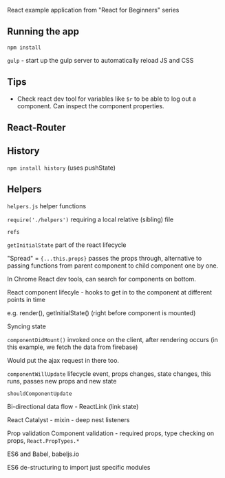 React example application from "React for Beginners" series

## Running the app

`npm install`

`gulp` - start up the gulp server to automatically reload JS and CSS

## Tips

 * Check react dev tool for variables like `$r` to be able to log out a component. Can inspect the component properties.


## React-Router

## History

`npm install history` (uses pushState)

## Helpers

`helpers.js` helper functions

`require('./helpers')` requiring a local relative (sibling) file

`refs`

`getInitialState` part of the react lifecycle

"Spread" = `{...this.props}` passes the props through, alternative to passing functions from parent component to child component one by one.

In Chrome React dev tools, can search for components on bottom.

React component lifecyle - hooks to get in to the component at different points in time

e.g. render(), getInitialState() (right before component is mounted)

Syncing state

`componentDidMount()` invoked once on the client, after rendering occurs (in this example, we fetch the data from firebase)

Would put the ajax request in there too.

`componentWillUpdate` lifecycle event, props changes, state changes, this runs, passes new props and new state

`shouldComponentUpdate`

Bi-directional data flow - ReactLink (link state)

React Catalyst - mixin - deep nest listeners

Prop validation
Component validation - required props, type checking on props, `React.PropTypes.*`

ES6 and Babel, babeljs.io

ES6 de-structuring to import just specific modules

